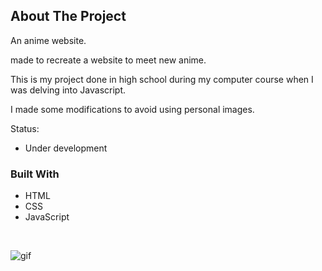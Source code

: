 ## About The Project

An anime website.


made to recreate a website to meet new anime. 

This is my project done in high school during my computer course when I was delving into Javascript.

I made some modifications to avoid using personal images.




Status:
* Under development

### Built With

* HTML
* CSS
* JavaScript

</br>

![gif](https://user-images.githubusercontent.com/105087820/175834654-add556aa-3aa0-4f41-ab2e-bc346666f18b.gif)
